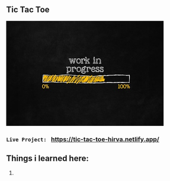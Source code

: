 ## Tic Tac Toe

![Work In Progress](img/wip.jpg)

### `Live Project: ` https://tic-tac-toe-hirva.netlify.app/

## Things i learned here:
1. 